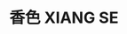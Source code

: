 ---
title: "香色 XIANG SE"
description: "香色 XIANG SE"
layout: shop
keywords:
  - 美食競賽
  - 台灣美食
  - 美食精選
datePublished: "2025-06-30"
dateModified: "2025-07-02"
city: "台北市"
district: "中正區"
address: "台北市中正區湖口街1-2號"
phone: "0223581819"
geo: "25.03278867603252, 121.51502107590377"
google_map: "https://maps.app.goo.gl/EZmGWooWzTDH6ET39"
footinder: "https://footinder.com.tw/%e5%8f%b0%e5%8c%97%e5%b8%82%e4%b8%ad%e6%ad%a3%e5%8d%80/190/"
official: "https://xiang-se.com/"
award:
  - name: "500盤"
    year: "2024"
    entries:
      - dishes:
          - "綠竹筍 梅乾菜 夏季松露"

---